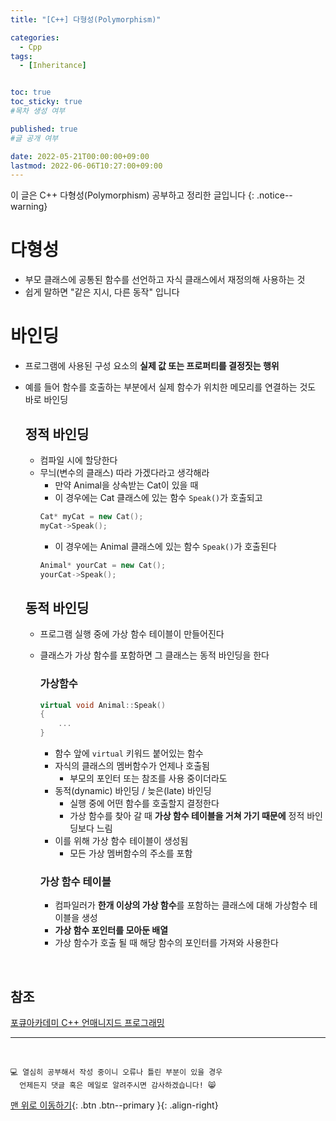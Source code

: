 ```yaml
---
title: "[C++] 다형성(Polymorphism)" 

categories:
  - Cpp
tags:
  - [Inheritance]


toc: true
toc_sticky: true
#목차 생성 여부

published: true
#글 공개 여부

date: 2022-05-21T00:00:00+09:00
lastmod: 2022-06-06T10:27:00+09:00
---
```


이 글은 C++ 다형성(Polymorphism) 공부하고 정리한 글입니다
{: .notice--warning}

# 다형성
- 부모 클래스에 공통된 함수를 선언하고 자식 클래스에서 재정의해 사용하는 것
- 쉽게 말하면 "같은 지시, 다른 동작" 입니다

# 바인딩
- 프로그램에 사용된 구성 요소의 **실제 값 또는 프로퍼티를 결정짓는 행위**
- 예를 들어 함수를 호출하는 부분에서 실제 함수가 위치한 메모리를 연결하는 것도 바로 바인딩

  ## 정적 바인딩
  - 컴파일 시에 할당한다
  - 무늬(변수의 클래스) 따라 가겠다라고 생각해라
    - 만약 Animal을 상속받는 Cat이 있을 때
    - 이 경우에는 Cat 클래스에 있는 함수 `Speak()`가 호출되고
    ```cpp
    Cat* myCat = new Cat();
    myCat->Speak();
    ```
    - 이 경우에는 Animal 클래스에 있는 함수 `Speak()`가 호출된다
    ```cpp
    Animal* yourCat = new Cat();
    yourCat->Speak();
    ```
  
  ## 동적 바인딩
  - 프로그램 실행 중에 가상 함수 테이블이 만들어진다
  - 클래스가 가상 함수를 포함하면 그 클래스는 동적 바인딩을 한다
  
    ### 가상함수
    ```cpp
    virtual void Animal::Speak()
    {
        ...
    }
    ```
    - 함수 앞에 `virtual` 키워드 붙어있는 함수
    - 자식의 클래스의 멤버함수가 언제나 호출됨
      - 부모의 포인터 또는 참조를 사용 중이더라도
    - 동적(dynamic) 바인딩 / 늦은(late) 바인딩
      - 실행 중에 어떤 함수를 호출할지 결정한다
      - 가상 함수를 찾아 갈 때 **가상 함수 테이블을 거쳐 가기 때문에** 정적 바인딩보다 느림
    - 이를 위해 가상 함수 테이블이 생성됨
      - 모든 가상 멤버함수의 주소를 포함
    
    ### 가상 함수 테이블
    - 컴파일러가 **한개 이상의 가상 함수**를 포함하는 클래스에 대해 가상함수 테이블을 생성
    - **가상 함수 포인터를 모아둔 배열**
    - 가상 함수가 호출 될 때 해당 함수의 포인터를 가져와 사용한다

<br>

## 참조
[포큐아카데미 C++ 언매니지드 프로그래밍](https://pocu-ko.teachable.com/p/comp3200)

***
<br>

    💻 열심히 공부해서 작성 중이니 오류나 틀린 부분이 있을 경우 
      언제든지 댓글 혹은 메일로 알려주시면 감사하겠습니다! 😸

[맨 위로 이동하기](#){: .btn .btn--primary }{: .align-right}